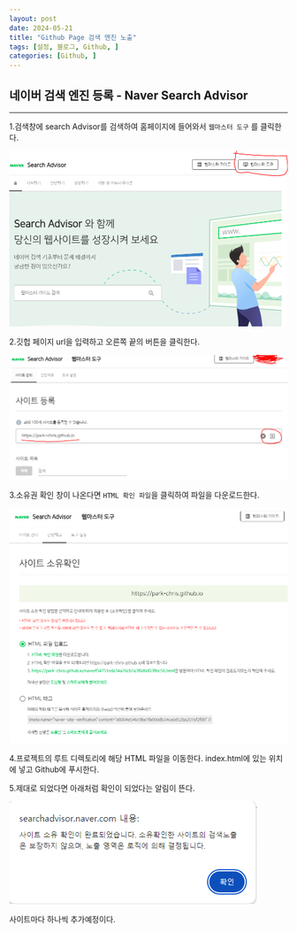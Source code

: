 ```yaml
---
layout: post
date: 2024-05-21
title: "Github Page 검색 엔진 노출"
tags: [설정, 블로그, Github, ]
categories: [Github, ]
---
```




## 네이버 검색 엔진 등록 - Naver Search Advisor 


---


1.검색창에 search Advisor를 검색하여 홈페이지에 들어와서 `웹마스터 도구` 를 클릭한다.


![0](/assets/img/GBD23/0.png)


2.깃헙 페이지 url을 입력하고 오른쪽 끝의 버튼을 클릭한다.


![1](/assets/img/GBD23/1.png)


3.소유권 확인 창이 나온다면 `HTML 확인 파일`을 클릭하여 파일을 다운로드한다.


![2](/assets/img/GBD23/2.png)


4.프로젝트의 루트 디렉토리에 해당 HTML 파일을 이동한다. index.html에 있는 위치에 넣고 Github에 푸시한다.


5.제대로 되었다면 아래처럼 확인이 되었다는 알림이 뜬다.


![3](/assets/img/GBD23/3.png)


사이트마다 하나씩 추가예정이다.

